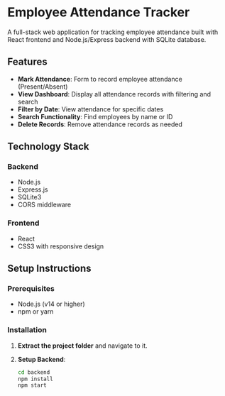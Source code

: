 # Employee Attendance Tracker

A full-stack web application for tracking employee attendance built with React frontend and Node.js/Express backend with SQLite database.

## Features

- **Mark Attendance**: Form to record employee attendance (Present/Absent)
- **View Dashboard**: Display all attendance records with filtering and search
- **Filter by Date**: View attendance for specific dates
- **Search Functionality**: Find employees by name or ID
- **Delete Records**: Remove attendance records as needed

## Technology Stack

### Backend
- Node.js
- Express.js
- SQLite3
- CORS middleware

### Frontend
- React
- CSS3 with responsive design

## Setup Instructions

### Prerequisites
- Node.js (v14 or higher)
- npm or yarn

### Installation

1. **Extract the project folder** and navigate to it.

2. **Setup Backend**:
   ```bash
   cd backend
   npm install
   npm start